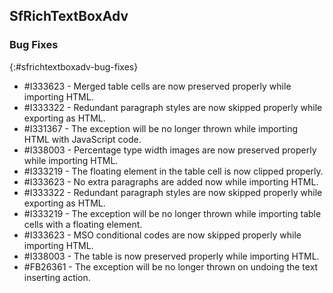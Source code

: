 ## SfRichTextBoxAdv

### Bug Fixes
{:#sfrichtextboxadv-bug-fixes}

* \#I333623 - Merged table cells are now preserved properly while importing HTML. 
* \#I333322 - Redundant paragraph styles are now skipped properly while exporting as HTML.
* \#I331367 - The exception will be no longer thrown while importing HTML with JavaScript code.
* \#I338003 - Percentage type width images are now preserved properly while importing HTML.
* \#I333219 - The floating element in the table cell is now clipped properly.
* \#I333623 - No extra paragraphs are added now while importing HTML.
* \#I333322 - Redundant paragraph styles are now skipped properly while exporting as HTML.
* \#I333219 - The exception will be no longer thrown while importing table cells with a floating element.
* \#I333623 - MSO conditional codes are now skipped properly while importing HTML.
* \#I338003 - The table is now preserved properly while importing HTML.
* \#FB26361 - The exception will be no longer thrown on undoing the text inserting action.
